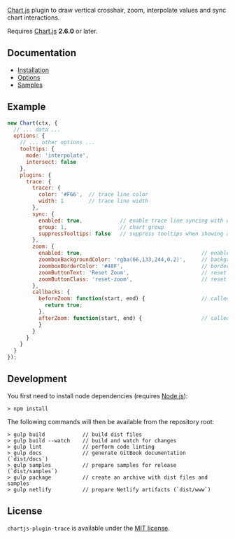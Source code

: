<!--
<div align="center">
    <img src="docs/assets/banner.png"/>
</div>
-->

[Chart.js](http://www.chartjs.org/) plugin to draw vertical crosshair, zoom, interpolate values and sync chart interactions.

Requires [Chart.js](https://github.com/chartjs/Chart.js/releases) **2.6.0** or later.

## Documentation

- [Installation](https://chartjs-plugin-trace.netlify.com/installation)
- [Options](https://chartjs-plugin-trace.netlify.com/options)
- [Samples](https://chartjs-plugin-trace.netlify.com/samples)

## Example

```javascript
new Chart(ctx, {
  // ... data ...
  options: {
    // ... other options ...
    tooltips: {
      mode: 'interpolate',
      intersect: false
    },
    plugins: {
      trace: {
        tracer: {
          color: '#F66',  // trace line color
          width: 1        // trace line width
        },
        sync: {
          enabled: true,            // enable trace line syncing with other charts
          group: 1,                 // chart group
          suppressTooltips: false   // suppress tooltips when showing a synced tracer
        },
        zoom: {
          enabled: true,                                      // enable zooming
          zoomboxBackgroundColor: 'rgba(66,133,244,0.2)',     // background color of zoom box 
          zoomboxBorderColor: '#48F',                         // border color of zoom box
          zoomButtonText: 'Reset Zoom',                       // reset zoom button text
          zoomButtonClass: 'reset-zoom',                      // reset zoom button class
        },
        callbacks: {
          beforeZoom: function(start, end) {                  // called before zoom, return false to prevent zoom
            return true;
          },
          afterZoom: function(start, end) {                   // called after zoom
          }
        }
      }
    }
  }
});
```

## Development

You first need to install node dependencies (requires [Node.js](https://nodejs.org/)):

    > npm install

The following commands will then be available from the repository root:

    > gulp build            // build dist files
    > gulp build --watch    // build and watch for changes
    > gulp lint             // perform code linting
    > gulp docs             // generate GitBook documentation (`dist/docs`)
    > gulp samples          // prepare samples for release (`dist/samples`)
    > gulp package          // create an archive with dist files and samples
    > gulp netlify          // prepare Netlify artifacts (`dist/www`)

## License

`chartjs-plugin-trace` is available under the [MIT license](LICENSE.md).
